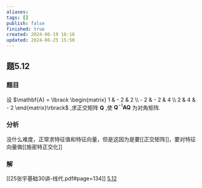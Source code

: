 ```yaml
---
aliases: 
tags: []
publish: false
finished: true
created: 2024-06-19 16:18
updated: 2024-06-25 15:50
---
```

## 题5.12
### 题目
设 $\mathbf{A} = \lbrack  \begin{matrix} 1 &  - 2 & 2 \\   - 2 &  - 2 & 4 \\  2 & 4 &  - 2 \end{matrix}\rbrack$ ,求正交矩阵 $\mathbf{Q}$ ,使 ${\mathbf{Q}}^{-1}\mathbf{A}\mathbf{Q}$ 为对角矩阵.
### 分析
没什么难度，正常求特征值和特征向量，但是这因为是要[[正交矩阵]]，要对特征向量做[[施密特正交化]]
### 解
[[25张宇基础30讲-线代.pdf#page=134]]
[5.12](obsidian://bookmaster?type=open-book&bid=HRBkGbReXHHpCWQt&aid=9f37d320-51be-47eb-bd05-5c7426fd5e3a&page=134)